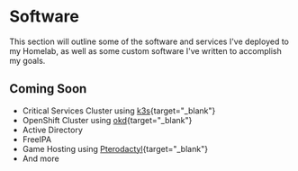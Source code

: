 # Software

This section will outline some of the software and services I've deployed to my
Homelab, as well as some custom software I've written to accomplish my goals.

## Coming Soon

- Critical Services Cluster using [k3s](https://k3s.io/){target="\_blank"}
- OpenShift Cluster using [okd](https://okd.io/){target="\_blank"}
- Active Directory
- FreeIPA
- Game Hosting using [Pterodactyl](https://pterodactyl.io/){target="\_blank"}
- And more